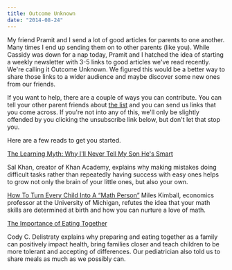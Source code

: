 ```yaml
---
title: Outcome Unknown
date: "2014-08-24"
---
```

My friend Pramit and I send a lot of good articles for parents to one another. Many times I end up sending them on to other parents (like you). While Cassidy was down for a nap today, Pramit and I hatched the idea of starting a weekly newsletter with 3-5 links to good articles we've read recently. We're calling it Outcome Unknown. We figured this would be a better way to share those links to a wider audience and maybe discover some new ones from our friends.  

If you want to help, there are a couple of ways you can contribute. You can tell your other parent friends about [the list](https://tinyletter.com/outcomeunknown) and you can send us links that you come across. If you're not into any of this, we'll only be slightly offended by you clicking the unsubscribe link below, but don't let that stop you.

Here are a few reads to get you started.  

[The Learning Myth: Why I'll Never Tell My Son He's Smart](http://www.huffingtonpost.com/salman-khan/the-learning-myth-why-ill_b_5691681.html?1408465176)  

Sal Khan, creator of Khan Academy, explains why making mistakes doing difficult tasks rather than repeatedly having success with easy ones helps to grow not only the brain of your little ones, but also your own.

[How To Turn Every Child Into A “Math Person”](http://qz.com/245054/how-to-turn-every-child-into-a-math-person/)
Miles Kimball, economics professor at the University of Michigan, refutes the idea that your math skills are determined at birth and how you can nurture a love of math.  

[The Importance of Eating Together](http://www.theatlantic.com/health/archive/2014/07/the-importance-of-eating-together/374256/?single_page=true)  

Cody C. Delistraty explains why preparing and eating together as a family can positively impact health, bring families closer and teach children to be more tolerant and accepting of differences. Our pediatrician also told us to share meals as much as we possibly can.
